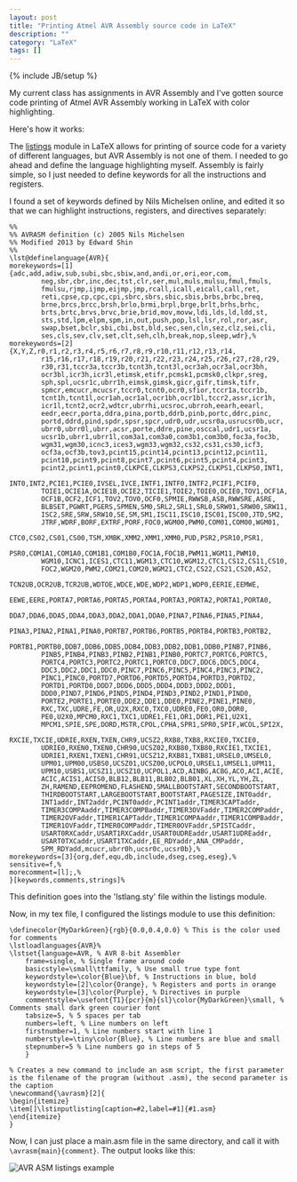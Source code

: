 ```yaml
---
layout: post
title: "Printing Atmel AVR Assembly source code in LaTeX"
description: ""
category: "LaTeX"
tags: []
---
```

{% include JB/setup %}

My current class has assignments in AVR Assembly and I've gotten source code printing of Atmel AVR Assembly working in LaTeX with color highlighting.

Here's how it works:

The [listings](https://en.wikibooks.org/wiki/LaTeX/Source_Code_Listings) module in LaTeX allows for printing of source code for a variety of different languages, but AVR Assembly is not one of them. I needed to go ahead and define the language highlighting myself. Assembly is fairly simple, so I just needed to define keywords for all the instructions and registers.

I found a set of keywords defined by Nils Michelsen online, and edited it so that we can highlight instructions, registers, and directives separately:

	%%
	%% AVRASM definition (c) 2005 Nils Michelsen
	%% Modified 2013 by Edward Shin
	%%
	\lst@definelanguage{AVR}{
	morekeywords=[1]{adc,add,adiw,sub,subi,sbc,sbiw,and,andi,or,ori,eor,com,
			neg,sbr,cbr,inc,dec,tst,clr,ser,mul,muls,mulsu,fmul,fmuls,
			fmulsu,rjmp,ijmp,eijmp,jmp,rcall,icall,eicall,call,ret,
			reti,cpse,cp,cpc,cpi,sbrc,sbrs,sbic,sbis,brbs,brbc,breq,
			brne,brcs,brcc,brsh,brlo,brmi,brpl,brge,brlt,brhs,brhc,
			brts,brtc,brvs,brvc,brie,brid,mov,movw,ldi,lds,ld,ldd,st,
			sts,std,lpm,elpm,spm,in,out,push,pop,lsl,lsr,rol,ror,asr,
			swap,bset,bclr,sbi,cbi,bst,bld,sec,sen,cln,sez,clz,sei,cli,
			ses,cls,sev,clv,set,clt,seh,clh,break,nop,sleep,wdr},%
	morekeywords=[2]{X,Y,Z,r0,r1,r2,r3,r4,r5,r6,r7,r8,r9,r10,r11,r12,r13,r14,
			r15,r16,r17,r18,r19,r20,r21,r22,r23,r24,r25,r26,r27,r28,r29,
			r30,r31,tccr3a,tccr3b,tcnt3h,tcnt3l,ocr3ah,ocr3al,ocr3bh,
			ocr3bl,icr3h,icr3l,etimsk,etifr,pcmsk1,pcmsk0,clkpr,sreg,
			sph,spl,ucsr1c,ubrr1h,eimsk,gimsk,gicr,gifr,timsk,tifr,
			spmcr,emcucr,mcucsr,tccr0,tcnt0,ocr0,sfior,tccr1a,tccr1b,
			tcnt1h,tcnt1l,ocr1ah,ocr1al,ocr1bh,ocr1bl,tccr2,assr,icr1h,
			icr1l,tcnt2,ocr2,wdtcr,ubrrhi,ucsroc,ubrroh,eearh,eearl,
			eedr,eecr,porta,ddra,pina,portb,ddrb,pinb,portc,ddrc,pinc,
			portd,ddrd,pind,spdr,spsr,spcr,udr0,udr,ucsr0a,usrucsr0b,ucr,
			ubrr0,ubrr0l,ubrr,acsr,porte,ddre,pine,osccal,udr1,ucsr1a,
			ucsr1b,ubrr1,ubrr1l,com3a1,com3a0,com3b1,com3b0,foc3a,foc3b,
			wgm31,wgm30,icnc3,ices3,wgm33,wgm32,cs32,cs31,cs30,icf3,
			ocf3a,ocf3b,tov3,pcint15,pcint14,pcint13,pcint12,pcint11,
			pcint10,pcint9,pcint8,pcint7,pcint6,pcint5,pcint4,pcint3,
			pcint2,pcint1,pcint0,CLKPCE,CLKPS3,CLKPS2,CLKPS1,CLKPS0,INT1,
			INT0,INT2,PCIE1,PCIE0,IVSEL,IVCE,INTF1,INTF0,INTF2,PCIF1,PCIF0,
			TOIE1,OCIE1A,OCIE1B,OCIE2,TICIE1,TOIE2,TOIE0,OCIE0,TOV1,OCF1A,
			OCF1B,OCF2,ICF1,TOV2,TOV0,OCF0,SPMIE,RWWSB,ASB,RWWSRE,ASRE,
			BLBSET,PGWRT,PGERS,SPMEN,SM0,SRL2,SRL1,SRL0,SRW01,SRW00,SRW11,
			ISC2,SRE,SRW,SRW10,SE,SM,SM1,ISC11,ISC10,ISC01,ISC00,JTD,SM2,
			JTRF,WDRF,BORF,EXTRF,PORF,FOC0,WGM00,PWM0,COM01,COM00,WGM01,
			CTC0,CS02,CS01,CS00,TSM,XMBK,XMM2,XMM1,XMM0,PUD,PSR2,PSR10,PSR1,
			PSR0,COM1A1,COM1A0,COM1B1,COM1B0,FOC1A,FOC1B,PWM11,WGM11,PWM10,
			WGM10,ICNC1,ICES1,CTC11,WGM13,CTC10,WGM12,CTC1,CS12,CS11,CS10,
			FOC2,WGM20,PWM2,COM21,COM20,WGM21,CTC2,CS22,CS21,CS20,AS2,
			TCN2UB,OCR2UB,TCR2UB,WDTOE,WDCE,WDE,WDP2,WDP1,WDP0,EERIE,EEMWE,
			EEWE,EERE,PORTA7,PORTA6,PORTA5,PORTA4,PORTA3,PORTA2,PORTA1,PORTA0,
			DDA7,DDA6,DDA5,DDA4,DDA3,DDA2,DDA1,DDA0,PINA7,PINA6,PINA5,PINA4,
			PINA3,PINA2,PINA1,PINA0,PORTB7,PORTB6,PORTB5,PORTB4,PORTB3,PORTB2,
			PORTB1,PORTB0,DDB7,DDB6,DDB5,DDB4,DDB3,DDB2,DDB1,DDB0,PINB7,PINB6,
			PINB5,PINB4,PINB3,PINB2,PINB1,PINB0,PORTC7,PORTC6,PORTC5,
			PORTC4,PORTC3,PORTC2,PORTC1,PORTC0,DDC7,DDC6,DDC5,DDC4,
			DDC3,DDC2,DDC1,DDC0,PINC7,PINC6,PINC5,PINC4,PINC3,PINC2,
			PINC1,PINC0,PORTD7,PORTD6,PORTD5,PORTD4,PORTD3,PORTD2,
			PORTD1,PORTD0,DDD7,DDD6,DDD5,DDD4,DDD3,DDD2,DDD1,
			DDD0,PIND7,PIND6,PIND5,PIND4,PIND3,PIND2,PIND1,PIND0,
			PORTE2,PORTE1,PORTE0,DDE2,DDE1,DDE0,PINE2,PINE1,PINE0,
			RXC,TXC,UDRE,FE,OR,U2X,RXC0,TXC0,UDRE0,FE0,OR0,DOR0,
			PE0,U2X0,MPCM0,RXC1,TXC1,UDRE1,FE1,OR1,DOR1,PE1,U2X1,
			MPCM1,SPIE,SPE,DORD,MSTR,CPOL,CPHA,SPR1,SPR0,SPIF,WCOL,SPI2X,
			RXCIE,TXCIE,UDRIE,RXEN,TXEN,CHR9,UCSZ2,RXB8,TXB8,RXCIE0,TXCIE0,
			UDRIE0,RXEN0,TXEN0,CHR90,UCSZ02,RXB80,TXB80,RXCIE1,TXCIE1,
			UDRIE1,RXEN1,TXEN1,CHR91,UCSZ12,RXB81,TXB81,URSEL0,UMSEL0,
			UPM01,UPM00,USBS0,UCSZ01,UCSZ00,UCPOL0,URSEL1,UMSEL1,UPM11,
			UPM10,USBS1,UCSZ11,UCSZ10,UCPOL1,ACD,AINBG,ACBG,ACO,ACI,ACIE,
			ACIC,ACIS1,ACIS0,BLB12,BLB11,BLB02,BLB01,XL,XH,YL,YH,ZL,
			ZH,RAMEND,EEPROMEND,FLASHEND,SMALLBOOTSTART,SECONDBOOTSTART,
			THIRDBOOTSTART,LARGEBOOTSTART,BOOTSTART,PAGESIZE,INT0addr,
			INT1addr,INT2addr,PCINT0addr,PCINT1addr,TIMER3CAPTaddr,
			TIMER3COMPAaddr,TIMER3COMPBaddr,TIMER3OVFaddr,TIMER2COMPaddr,
			TIMER2OVFaddr,TIMER1CAPTaddr,TIMER1COMPAaddr,TIMER1COMPBaddr,
			TIMER1OVFaddr,TIMER0COMPaddr,TIMER0OVFaddr,SPISTCaddr,
			USART0RXCaddr,USART1RXCaddr,USART0UDREaddr,USART1UDREaddr,
			USART0TXCaddr,USART1TXCaddr,EE_RDYaddr,ANA_CMPaddr,
			SPM_RDYadd,mcucr,ubrr0h,ucsr0c,ucsr0b},%
	morekeywords=[3]{org,def,equ,db,include,dseg,cseg,eseg},%
	sensitive=f,%
	morecomment=[l];,%
	}[keywords,comments,strings]%

This definition goes into the 'lstlang.sty' file within the listings module.

Now, in my tex file, I configured the listings module to use this definition:

	\definecolor{MyDarkGreen}{rgb}{0.0,0.4,0.0} % This is the color used for comments
	\lstloadlanguages{AVR}%
	\lstset{language=AVR, % AVR 8-bit Assembler
		frame=single, % Single frame around code
		basicstyle=\small\ttfamily, % Use small true type font
		keywordstyle=\color{Blue}\bf, % Instructions in blue, bold
		keywordstyle=[2]\color{Orange}, % Registers and ports in orange
		keywordstyle=[3]\color{Purple}, % Directives in purple
		commentstyle=\usefont{T1}{pcr}{m}{sl}\color{MyDarkGreen}\small, % Comments small dark green courier font
		tabsize=5, % 5 spaces per tab
		numbers=left, % Line numbers on left
		firstnumber=1, % Line numbers start with line 1
		numberstyle=\tiny\color{Blue}, % Line numbers are blue and small
		stepnumber=5 % Line numbers go in steps of 5
		}
	
	% Creates a new command to include an asm script, the first parameter is the filename of the program (without .asm), the second parameter is the caption
	\newcommand{\avrasm}[2]{
	\begin{itemize}
	\item[]\lstinputlisting[caption=#2,label=#1]{#1.asm}
	\end{itemize}
	}

Now, I can just place a main.asm file in the same directory, and call it with `\avrasm{main}{comment}`. The output looks like this:

![AVR ASM listings example](assets/avrasm.png)
